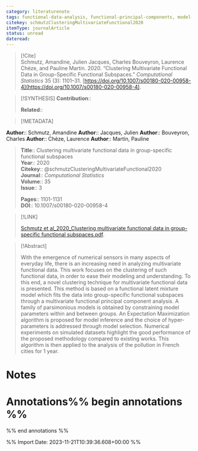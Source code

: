 ```yaml
---
category: literaturenote
tags: functional-data-analysis, functional-principal-components, model-based-clustering, multivariate-functional-data
citekey: schmutzClusteringMultivariateFunctional2020
itemType: journalArticle
status: unread  
dateread:  
---
```


> [!Cite]  
> Schmutz, Amandine, Julien Jacques, Charles Bouveyron, Laurence Chèze, and Pauline Martin. 2020. “Clustering Multivariate Functional Data in Group-Specific Functional Subspaces.” _Computational Statistics_ 35 (3): 1101–31. [https://doi.org/10.1007/s00180-020-00958-4](https://doi.org/10.1007/s00180-020-00958-4).

> [!SYNTHESIS] 
>**Contribution**::
>
>**Related**:: 
>

> [!METADATA]  
>
**Author**:: Schmutz, Amandine
**Author**:: Jacques, Julien
**Author**:: Bouveyron, Charles
**Author**:: Chèze, Laurence
**Author**:: Martin, Pauline<br>
> **Title**:: Clustering multivariate functional data in group-specific functional subspaces    
> **Year**:: 2020     
> **Citekey**:: @schmutzClusteringMultivariateFunctional2020    
>**Journal**:: *Computational Statistics*    
>**Volume**:: 35    
>**Issue**:: 3     
>    
>    
>     
> **Pages**:: 1101-1131    
>**DOI**:: 10.1007/s00180-020-00958-4    
>

> [!LINK] 
>
> [Schmutz et al_2020_Clustering multivariate functional data in group-specific functional subspaces.pdf](file:///Users/steven/Library/CloudStorage/GoogleDrive-steven.golovkine@ul.ie/My%20Drive/bibliography/Computational%20Statistics/2020/Schmutz%20et%20al_2020_Clustering%20multivariate%20functional%20data%20in%20group-specific%20functional%20subspaces.pdf).

>[!Abstract]
>
>With the emergence of numerical sensors in many aspects of everyday life, there is an increasing need in analyzing multivariate functional data. This work focuses on the clustering of such functional data, in order to ease their modeling and understanding. To this end, a novel clustering technique for multivariate functional data is presented. This method is based on a functional latent mixture model which fits the data into group-specific functional subspaces through a multivariate functional principal component analysis. A family of parsimonious models is obtained by constraining model parameters within and between groups. An Expectation Maximization algorithm is proposed for model inference and the choice of hyper-parameters is addressed through model selection. Numerical experiments on simulated datasets highlight the good performance of the proposed methodology compared to existing works. This algorithm is then applied to the analysis of the pollution in French cities for 1 year.
>>


# Notes<br>
# Annotations%% begin annotations %%  
 
  
%% end annotations %%

%% Import Date: 2023-11-21T10:39:36.608+00:00 %%
